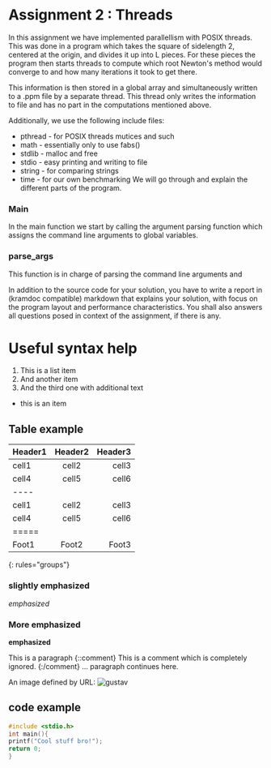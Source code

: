 # Assignment 2 : Threads

In this assignment we have implemented parallellism with POSIX threads. This was done in a program which takes the square of sidelength 2, centered at the origin, and divides it up into L pieces. For these pieces the program then starts threads to compute which root Newton's method would converge to and how many iterations it took to get there. 

This information is then stored in a global array and simultaneously written to a .ppm file by a separate thread. This thread only writes the information to file and has no part in the computations mentioned above. 

Additionally,  we use the following include files: 
* pthread - for POSIX threads mutices and such
* math - essentially only to use fabs()
* stdlib - malloc and free
* stdio - easy printing and writing to file
* string - for comparing strings
* time - for our own benchmarking
 We will go through and explain the different parts of the program.

### 	Main
In the main function we start by calling the argument parsing function which assigns the command line arguments to global variables. 

###  parse_args
This function is in charge of parsing the command line arguments and 



In addition to the source code for your solution, you have to write a report in (kramdoc compatible) markdown that explains your solution, with focus on the program layout and performance characteristics. You shall also answers all questions posed in context of the assignment, if there is any.

# Useful syntax help

1. This is a list item
2. And another item
2. And the third one
   with additional text

* this is an item

## Table example

| Header1 | Header2 | Header3 |
|:--------|:-------:|--------:|
| cell1   | cell2   | cell3   |
| cell4   | cell5   | cell6   |
|----
| cell1   | cell2   | cell3   |
| cell4   | cell5   | cell6   |
|=====
| Foot1   | Foot2   | Foot3   |
{: rules="groups"}

### slightly emphasized 
*emphasized*
### More emphasized
**emphasized**


This is a paragraph
{::comment}
This is a comment which is
completely ignored.
{:/comment}
... paragraph continues here.



An image defined by URL: ![gustav](http://www.chalmers.se/siteCollectionImages/institutioner/MV/Profilbilder/perljung.jpg)

## code example


~~~ C
#include <stdio.h>
int main(){
printf("Cool stuff bro!");
return 0;
}

~~~

<!--stackedit_data:
eyJoaXN0b3J5IjpbMTA0NzkwNTEyMSwtNDk3NzkwMTU0LDEyMT
c2NjYzODUsLTk5MDI1OTEwOCwtMTYxNDg1ODc0Myw0MTMyNDY0
LDIwOTc3ODEwMjRdfQ==
-->